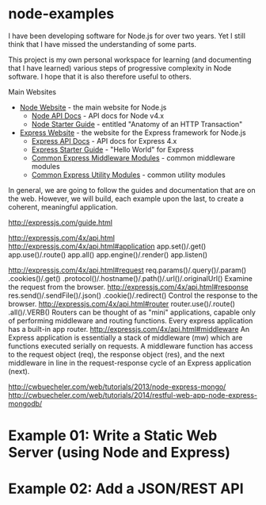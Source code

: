 node-examples
=============

I have been developing software for Node.js for over two years.
Yet I still think that I have missed the understanding of some parts.

This project is my own personal workspace for learning (and documenting that I have learned)
various steps of progressive complexity in Node software.
I hope that it is also therefore useful to others.

Main Websites

 * [Node Website](http://www.nodejs.org) - the main website for Node.js
   * [Node API Docs](https://nodejs.org/dist/latest-v4.x/docs/api/) - API docs for Node v4.x
   * [Node Starter Guide](https://nodejs.org/en/docs/guides/anatomy-of-an-http-transaction/) - entitled "Anatomy of an HTTP Transaction"
 * [Express Website](https://expressjs.com/) - the website for the Express framework for Node.js
   * [Express API Docs](https://expressjs.com/en/4x/api.html) - API docs for Express 4.x
   * [Express Starter Guide](https://expressjs.com/en/starter/hello-world.html) - "Hello World" for Express
   * [Common Express Middleware Modules](https://expressjs.com/en/resources/middleware.html) - common middleware modules
   * [Common Express Utility Modules](https://expressjs.com/en/resources/utils.html) - common utility modules

In general, we are going to follow the guides and documentation that are on the web.
However, we will build, each example upon the last, to create a coherent, meaningful application.

 http://expressjs.com/guide.html

 http://expressjs.com/4x/api.html
 http://expressjs.com/4x/api.html#application   app.set()/.get()
                                                app.use()/.route()
                                                app.all()
                                                app.engine()/.render()
                                                app.listen()

 http://expressjs.com/4x/api.html#request       req.params()/.query()/.param() .cookies()/.get() .protocol()/.hostname()/.path()/.url()/.originalUrl()
                                                    Examine the request from the browser.
 http://expressjs.com/4x/api.html#response      res.send()/.sendFile()/.json() .cookie()/.redirect()
                                                    Control the response to the browser.
 http://expressjs.com/4x/api.html#router        router.use()/.route() .all()/.VERB()
                                                    Routers can be thought of as "mini" applications, capable only of performing middleware and
                                                    routing functions. Every express application has a built-in app router.
 http://expressjs.com/4x/api.html#middleware    An Express application is essentially a stack of middleware (mw) which are functions executed serially on requests.
                                                    A middleware function has access to the request object (req), the response object (res),
                                                    and the next middleware in line in the request-response cycle of an Express application (next).

 http://cwbuecheler.com/web/tutorials/2013/node-express-mongo/
 http://cwbuecheler.com/web/tutorials/2014/restful-web-app-node-express-mongodb/

# Example 01: Write a Static Web Server (using Node and Express)

# Example 02: Add a JSON/REST API


